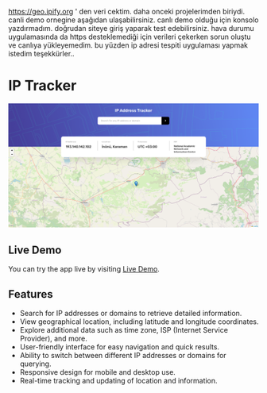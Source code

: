 https://geo.ipify.org ' den veri cektim. daha onceki projelerimden biriydi. canli demo ornegine aşağıdan ulaşabilirsiniz. canlı demo olduğu için konsolo yazdırmadım.
doğrudan siteye giriş yaparak test edebilirsiniz. hava durumu uygulamasında da https desteklemediği için verileri çekerken sorun oluştu ve canlıya yükleyemedim. bu yüzden ip adresi tespiti uygulaması yapmak istedim
teşekkürler..

# IP Tracker

![App Screenshot](public/screenshot.png)

## Live Demo

You can try the app live by visiting [Live Demo](https://iptracker-focuscode.vercel.app).

## Features

- Search for IP addresses or domains to retrieve detailed information.
- View geographical location, including latitude and longitude coordinates.
- Explore additional data such as time zone, ISP (Internet Service Provider), and more.
- User-friendly interface for easy navigation and quick results.
- Ability to switch between different IP addresses or domains for querying.
- Responsive design for mobile and desktop use.
- Real-time tracking and updating of location and information.


